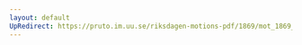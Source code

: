 ```yaml
---
layout: default
UpRedirect: https://pruto.im.uu.se/riksdagen-motions-pdf/1869/mot_1869__ak__304/mot_1869__ak__304-002.pdf
---
```

